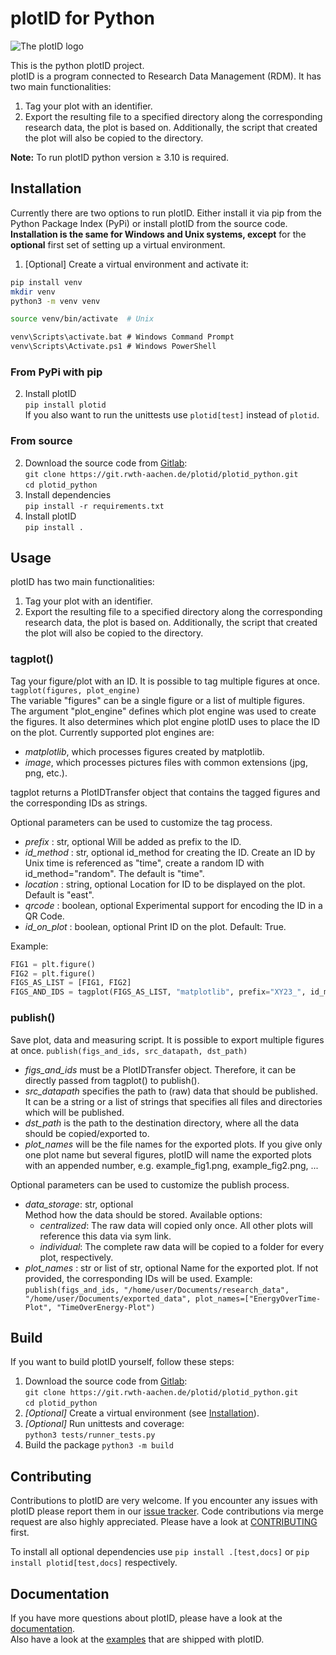 # plotID for Python

![The plotID logo](docs/source/_static/plotID_logo_small.png)

This is the python plotID project.  
plotID is a program connected to Research Data Management (RDM). It has two main functionalities:
1. Tag your plot with an identifier.
2. Export the resulting file to a specified directory along the corresponding research data, the plot is based on. Additionally, the script that created the plot will also be copied to the directory.

**Note:** To run plotID python version &ge; 3.10 is required.

## Installation
Currently there are two options to run plotID. Either install it via pip from the Python Package Index (PyPi) or install plotID from the source code.   
**Installation is the same for Windows and Unix systems, except** for the **optional** first set of setting up a virtual environment.

1. [Optional] Create a virtual environment and activate it:  
```bash
pip install venv
mkdir venv
python3 -m venv venv

source venv/bin/activate  # Unix
```
```cmd
venv\Scripts\activate.bat # Windows Command Prompt
venv\Scripts\Activate.ps1 # Windows PowerShell
```

### From PyPi with pip
2. Install plotID  
`pip install plotid`  
If you also want to run the unittests use `plotid[test]` instead of `plotid`.

### From source
2. Download the source code from [Gitlab](https://git.rwth-aachen.de/plotid/plotid_python):  
`git clone https://git.rwth-aachen.de/plotid/plotid_python.git`  
`cd plotid_python`  
3. Install dependencies  
`pip install -r requirements.txt`  
4. Install plotID  
`pip install .`  

## Usage
plotID has two main functionalities:
1. Tag your plot with an identifier.
2. Export the resulting file to a specified directory along the corresponding research data, the plot is based on. Additionally, the script that created the plot will also be copied to the directory.

### tagplot()
Tag your figure/plot with an ID. It is possible to tag multiple figures at once.  
`tagplot(figures, plot_engine)`  
The variable "figures" can be a single figure or a list of multiple figures.  
The argument "plot_engine" defines which plot engine was used to create the figures. It also determines which plot engine plotID uses to place the ID on the plot. Currently supported plot engines are:
- *matplotlib*, which processes figures created by matplotlib.
- *image*, which processes pictures files with common extensions (jpg, png, etc.).

tagplot returns a PlotIDTransfer object that contains the tagged figures and the corresponding IDs as strings.

Optional parameters can be used to customize the tag process.
- *prefix* : str, optional
        Will be added as prefix to the ID.
- *id_method* : str, optional
        id_method for creating the ID. Create an ID by Unix time is referenced as "time", create a random ID with id_method="random". The default is "time".
- *location* : string, optional
        Location for ID to be displayed on the plot. Default is "east".
- *qrcode* : boolean, optional
        Experimental support for encoding the ID in a QR Code.
- *id_on_plot* : boolean, optional
        Print ID on the plot. Default: True.

Example:  
```python
FIG1 = plt.figure()  
FIG2 = plt.figure()   
FIGS_AS_LIST = [FIG1, FIG2]  
FIGS_AND_IDS = tagplot(FIGS_AS_LIST, "matplotlib", prefix="XY23_", id_method="random", location="west")
```


### publish()
Save plot, data and measuring script. It is possible to export multiple figures at once.
`publish(figs_and_ids, src_datapath, dst_path)`  
  
- *figs_and_ids* must be a PlotIDTransfer object. Therefore, it can be directly passed from tagplot() to publish().  
- *src_datapath* specifies the path to (raw) data that should be published. It can be a string or a list of strings that specifies all files and directories which will be published.  
- *dst_path* is the path to the destination directory, where all the data should be copied/exported to.  
- *plot_names* will be the file names for the exported plots. If you give only one plot name but several figures, plotID will name the exported plots with an appended number, e.g. example_fig1.png, example_fig2.png, ...  

Optional parameters can be used to customize the publish process.
- *data_storage*: str, optional  
        Method how the data should be stored. Available options:  
  - *centralized*: The raw data will copied only once. All other plots will reference this data via sym link.
  - *individual*: The complete raw data will be copied to a folder for every plot, respectively.
- *plot_names* : str or list of str, optional
       Name for the exported plot.  If not provided, the corresponding IDs will be used.
Example:
`publish(figs_and_ids, "/home/user/Documents/research_data", "/home/user/Documents/exported_data", plot_names=["EnergyOverTime-Plot", "TimeOverEnergy-Plot")`  

## Build
If you want to build plotID yourself, follow these steps:  
1. Download the source code from [Gitlab](https://git.rwth-aachen.de/plotid/plotid_python):  
`git clone https://git.rwth-aachen.de/plotid/plotid_python.git`  
`cd plotid_python`  
2. *[Optional]* Create a virtual environment (see [Installation](#installation)).  
3. *[Optional]* Run unittests and coverage:  
`python3 tests/runner_tests.py`
4. Build the package
`python3 -m build`

## Contributing
Contributions to plotID are very welcome. If you encounter any issues with plotID please report them in our [issue tracker](https://git.rwth-aachen.de/plotid/plotid_python/-/issues). Code contributions via merge request are also highly appreciated. Please have a look at [CONTRIBUTING](https://git.rwth-aachen.de/plotid/plotid_python/-/blob/main/CONTRIBUTING.md) first.

To install all optional dependencies use `pip install .[test,docs]` or `pip install plotid[test,docs]` respectively.  


## Documentation
If you have more questions about plotID, please have a look at the [documentation](https://plotid.pages.rwth-aachen.de/plotid_python).  
Also have a look at the [examples](https://git.rwth-aachen.de/plotid/plotid_python/-/tree/main/examples) that are shipped with plotID.
